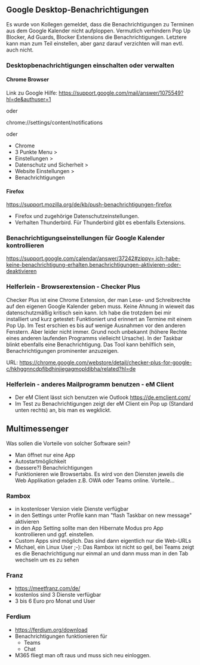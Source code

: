 ## Google Desktop-Benachrichtigungen 
Es wurde von Kollegen gemeldet, dass die Benachrichtigungen zu Terminen aus dem Google Kalender nicht aufploppen. Vermutlich verhindern Pop Up Blocker, Ad Guards, Blocker Extensions die Benachrichtigungen. Letztere kann man zum Teil einstellen, aber ganz darauf verzichten will man evtl. auch nicht. 

### Desktopbenachrichtigungen einschalten oder verwalten
#### Chrome Browser
Link zu Google Hilfe: https://support.google.com/mail/answer/1075549?hl=de&authuser=1

oder

chrome://settings/content/notifications 

oder

- Chrome
- 3 Punkte Menu > 
- Einstellungen >
- Datenschutz und Sicherheit >
- Website Einstellungen >
- Benachrichtigungen 

#### Firefox
https://support.mozilla.org/de/kb/push-benachrichtigungen-firefox
- Firefox und zugehörige Datenschutzeinstellungen. 
- Verhalten Thunderbird. Für Thunderbird gibt es ebenfalls Extensions.

### Benachrichtigungseinstellungen für Google Kalender kontrollieren
https://support.google.com/calendar/answer/37242#zippy=,ich-habe-keine-benachrichtigung-erhalten,benachrichtigungen-aktivieren-oder-deaktivieren

### Helferlein - Browserextension - Checker Plus 
Checker Plus ist eine Chrome Extension, der man Lese- und Schreibrechte auf den eigenen Google Kalender geben muss. Keine Ahnung in wieweit das datenschutzmäßig kritisch sein kann.
Ich habe die trotzdem bei mir installiert und kurz getestet: Funktioniert und erinnert an Termine mit einem Pop Up. 
Im Test erschien es bis auf wenige Ausnahmen vor den anderen Fenstern. Aber leider nicht immer. Grund noch unbekannt (höhere Rechte eines anderen laufenden Programms vielleicht Ursache).
In der Taskbar blinkt ebenfalls eine Benachrichtigung. 
Das Tool kann behilflich sein, Benachrichtigungen prominenter anzuzeigen.

URL: https://chrome.google.com/webstore/detail/checker-plus-for-google-c/hkhggnncdpfibdhinjiegagmopldibha/related?hl=de 

### Helferlein - anderes Mailprogramm benutzen - eM Client
- Der eM Client lässt sich benutzen wie Outlook https://de.emclient.com/
- Im Test zu Benachrichtigungen zeigt der eM Client ein Pop up (Standard unten rechts) an, bis man es wegklickt. 

## Multimessenger
Was sollen die Vorteile von solcher Software sein? 
- Man öffnet nur eine App
- Autostartmöglichkeit
- (bessere?) Benachrichtigungen 
- Funktionieren wie Browsertabs. Es wird von den Diensten jeweils die Web Applikation geladen z.B. OWA oder Teams online. Vorteile...

### Rambox
- in kostenloser Version viele Dienste verfügbar
- in den Settings unter Profile kann man "flash Taskbar on new message" aktivieren
- in den App Setting sollte man den Hibernate Modus pro App kontrollieren und ggf. einstellen.
- Custom Apps sind möglich. Das sind dann eigentlich nur die Web-URLs
- Michael, ein Linux User ;-): Das Rambox ist nicht so geil, bei Teams zeigt es die Benachrichtigung nur einmal an und dann muss man in den Tab wechseln um es zu sehen

### Franz
- https://meetfranz.com/de/
- kostenlos sind 3 Dienste verfügbar
- 3 bis 6 Euro pro Monat und User

### Ferdium
- https://ferdium.org/download
- Benachrichtigungen funktionieren für
  - Teams
  - Chat
- M365 fliegt man oft raus und muss sich neu einloggen. 